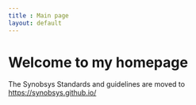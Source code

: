 ```yaml
---
title : Main page
layout: default
---
```

# Welcome to my homepage

The Synobsys Standards and guidelines are moved to <https://synobsys.github.io/>
